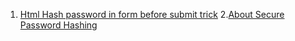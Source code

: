  1. [Html Hash password in form before submit trick]
 2.[About Secure Password Hashing]
 
[Html Hash password in form before submit trick]: https://stackoverflow.com/questions/23500240/html-hash-password-in-form-before-submit-trick
[About Secure Password Hashing]: https://security.blogoverflow.com/2013/09/about-secure-password-hashing/
